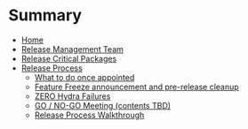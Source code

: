 # Summary

- [Home](Home.md)
- [Release Management Team](Release-Management-Team.md)
- [Release Critical Packages](Release-Critical-Packages.md)
- [Release Process](Release-Process.md)
	- [What to do once appointed](Once-Appointed.md)
	- [Feature Freeze announcement and pre-release
cleanup](Feature-Freeze-Announcement.md)
	- [ZERO Hydra Failures](Zero-Hydra-Failures.md)
	- [GO / NO-GO Meeting (contents TBD)](GO-NO-GO-Meeting.md)
	- [Release Process Walkthrough](Release-Process-Walkthrough.md)
